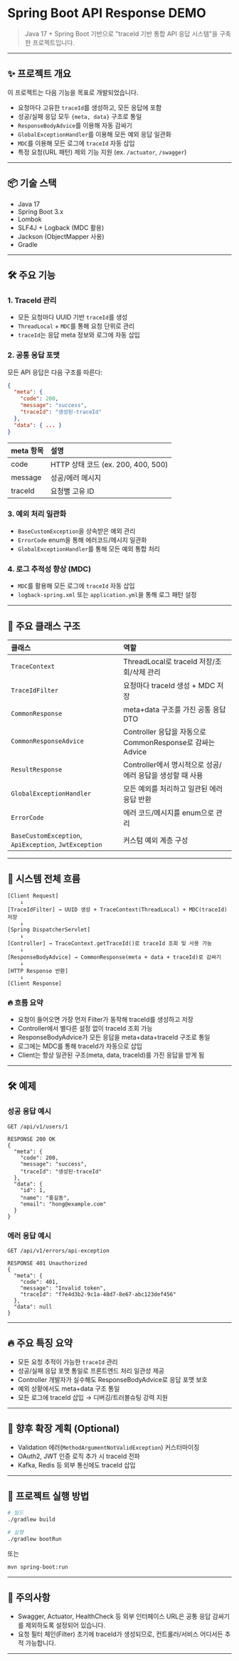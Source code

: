 # Spring Boot API Response DEMO

> Java 17 + Spring Boot 기반으로 "traceId 기반 통합 API 응답 시스템"을 구축한 프로젝트입니다.

---

## ✨ 프로젝트 개요

이 프로젝트는 다음 기능을 목표로 개발되었습니다.

- 요청마다 고유한 `traceId`를 생성하고, 모든 응답에 포함
- 성공/실패 응답 모두 `{meta, data}` 구조로 통일
- `ResponseBodyAdvice`를 이용해 자동 감싸기
- `GlobalExceptionHandler`를 이용해 모든 예외 응답 일관화
- `MDC`를 이용해 모든 로그에 `traceId` 자동 삽입
- 특정 요청(URL 패턴) 제외 기능 지원 (ex. `/actuator`, `/swagger`)

---

## 📦 기술 스택

- Java 17
- Spring Boot 3.x
- Lombok
- SLF4J + Logback (MDC 활용)
- Jackson (ObjectMapper 사용)
- Gradle

---

## 🛠️ 주요 기능

### 1. TraceId 관리
- 모든 요청마다 UUID 기반 `traceId`를 생성
- `ThreadLocal` + `MDC`를 통해 요청 단위로 관리
- `traceId`는 응답 meta 정보와 로그에 자동 삽입

### 2. 공통 응답 포맷

모든 API 응답은 다음 구조를 따른다:

```json
{
  "meta": {
    "code": 200,
    "message": "success",
    "traceId": "생성된-traceId"
  },
  "data": { ... }
}
```

| meta 항목 | 설명 |
|:---|:---|
| code | HTTP 상태 코드 (ex. 200, 400, 500) |
| message | 성공/에러 메시지 |
| traceId | 요청별 고유 ID |

### 3. 예외 처리 일관화

- `BaseCustomException`을 상속받은 예외 관리
- `ErrorCode` enum을 통해 에러코드/메시지 일관화
- `GlobalExceptionHandler`를 통해 모든 예외 통합 처리

### 4. 로그 추적성 향상 (MDC)

- `MDC`를 활용해 모든 로그에 `traceId` 자동 삽입
- `logback-spring.xml` 또는 `application.yml`을 통해 로그 패턴 설정

---

## 📜 주요 클래스 구조

| 클래스 | 역할 |
|:---|:---|
| `TraceContext` | ThreadLocal로 traceId 저장/조회/삭제 관리 |
| `TraceIdFilter` | 요청마다 traceId 생성 + MDC 저장 |
| `CommonResponse` | meta+data 구조를 가진 공통 응답 DTO |
| `CommonResponseAdvice` | Controller 응답을 자동으로 CommonResponse로 감싸는 Advice |
| `ResultResponse` | Controller에서 명시적으로 성공/에러 응답을 생성할 때 사용 |
| `GlobalExceptionHandler` | 모든 예외를 처리하고 일관된 에러 응답 반환 |
| `ErrorCode` | 에러 코드/메시지를 enum으로 관리 |
| `BaseCustomException`, `ApiException`, `JwtException` | 커스텀 예외 계층 구성 |

---

## 🧭 시스템 전체 흐름

```
[Client Request]
    ↓
[TraceIdFilter] → UUID 생성 + TraceContext(ThreadLocal) + MDC(traceId) 저장
    ↓
[Spring DispatcherServlet]
    ↓
[Controller] → TraceContext.getTraceId()로 traceId 조회 및 사용 가능
    ↓
[ResponseBodyAdvice] → CommonResponse(meta + data + traceId)로 감싸기
    ↓
[HTTP Response 반환]
    ↓
[Client Response]
```

### 🔥 흐름 요약
- 요청이 들어오면 가장 먼저 Filter가 동작해 traceId를 생성하고 저장
- Controller에서 별다른 설정 없이 traceId 조회 가능
- ResponseBodyAdvice가 모든 응답을 meta+data+traceId 구조로 통일
- 로그에는 MDC를 통해 traceId가 자동으로 삽입
- Client는 항상 일관된 구조(meta, data, traceId)를 가진 응답을 받게 됨

---

## 🛠️ 예제

### 성공 응답 예시
```http
GET /api/v1/users/1

RESPONSE 200 OK
{
  "meta": {
    "code": 200,
    "message": "success",
    "traceId": "생성된-traceId"
  },
  "data": {
    "id": 1,
    "name": "홍길동",
    "email": "hong@example.com"
  }
}
```

### 에러 응답 예시
```http
GET /api/v1/errors/api-exception

RESPONSE 401 Unauthorized
{
  "meta": {
    "code": 401,
    "message": "Invalid token",
    "traceId": "f7e4d3b2-9c1a-48d7-8e67-abc123def456"
  },
  "data": null
}
```

---

## 🔥 주요 특징 요약

- 모든 요청 추적이 가능한 `traceId` 관리
- 성공/실패 응답 포맷 통일로 프론트엔드 처리 일관성 제공
- Controller 개발자가 실수해도 ResponseBodyAdvice로 응답 포맷 보호
- 예외 상황에서도 meta+data 구조 통일
- 모든 로그에 traceId 삽입 → 디버깅/트러블슈팅 강력 지원

---

## 🚀 향후 확장 계획 (Optional)

- Validation 에러(`MethodArgumentNotValidException`) 커스터마이징
- OAuth2, JWT 인증 로직 추가 시 traceId 전파
- Kafka, Redis 등 외부 통신에도 traceId 삽입

---

## 📂 프로젝트 실행 방법

```bash
# 빌드
./gradlew build

# 실행
./gradlew bootRun
```
또는

```bash
mvn spring-boot:run
```

---

## 🧹 주의사항

- Swagger, Actuator, HealthCheck 등 외부 인터페이스 URL은 공통 응답 감싸기를 제외하도록 설정되어 있습니다.
- 요청 필터 체인(Filter) 초기에 traceId가 생성되므로, 컨트롤러/서비스 어디서든 추적 가능합니다.

---
